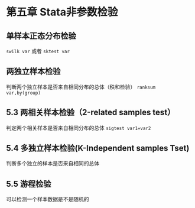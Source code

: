 # 第五章 Stata非参数检验
## 单样本正态分布检验
```swilk var```
或者
```sktest var```
## 两独立样本检验
判断两个独立样本是否来自相同分布的总体（秩和检验）
```ranksum var,by(group)```
## 5.3 两相关样本检验（2-related samples test）
判定两个相关样本是否来自相同分布的总体
```sigtest var1=var2```
## 5.4 多独立样本检验(K-Independent samples Tset)
判断多个独立的样本是否来自相同的总体
## 5.5 游程检验
可以检测一个样本数据是不是随机的